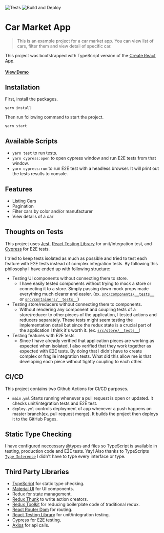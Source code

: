 ![Tests](https://github.com/cakirilker/a1-car-app/workflows/Tests/badge.svg)
![Build and Deploy](https://github.com/cakirilker/a1-car-app/workflows/Build%20and%20Deploy/badge.svg)

# Car Market App
> This is an example project for a car market app. You can view list of cars, filter them and view detail of specific car.

This project was bootstrapped with TypeScript version of the [Create React App](https://github.com/facebook/create-react-app).

#### [View Demo](https://cakirilker.github.io/a1-car-app/)

## Installation
First, install the packages. 
```
yarn install
```
Then run following command to start the project. 
```
yarn start
```

## Available Scripts
- `yarn test` to run tests.
- `yarn cypress:open` to open cypress window and run E2E tests from that window.
- `yarn cypress:run` to run E2E test with a headless browser. It will print out the tests results to console. 

## Features
- Listing Cars
- Pagination
- Filter cars by color and/or manufacturer
- View details of a car

## Thoughts on Tests
This project uses [Jest](https://jestjs.io/), [React Testing Library](https://testing-library.com/docs/react-testing-library/intro) for unit/integration test, and [Cypress](https://docs.cypress.io/guides/getting-started/installing-cypress.html) for E2E tests.

I tried to keep tests isolated as much as possible and tried to test each feature with E2E tests instead of complex integration tests. By following this philosophy I have ended up with following structure:
- Testing UI components without connecting them to store.
    - I have easily tested components without trying to mock a store or connecting it to a store. Simply passing down mock props made everything much clearer and easier. (ex. [`src/components/__tests__`](https://github.com/cakirilker/a1-car-app/tree/master/src/components/__tests__) or [`src/containers/__tests__`](https://github.com/cakirilker/a1-car-app/tree/master/src/containers/__tests__))
- Testing store/reducers without connecting them to components.
    - Without rendering any component and coupling tests of a store/reducer to other pieces of the application, I tested actions and reducers separately. These tests might seem testing the implementation detail but since the redux state is a crucial part of the application I think it's worth it. (ex. [`src/store/__tests__`](https://github.com/cakirilker/a1-car-app/tree/master/src/store/__tests__))
- Testing features with E2E tests
    - Since I have already verified that application pieces are working as expected when isolated, I also verified that they work together as expected with E2E tests. By doing that I didn't have to create complex or fragile integration tests.
What did this allow me is that developing each piece without tightly coupling to each other.

## CI/CD
This project contains two Github Actions for CI/CD purposes.
- `main.yml` Starts running whenever a pull request is open or updated. It checks unit/integration tests and E2E test. 
- `deploy.yml` controls deployment of app whenever a push happens on master branch(ex. pull request merge). It builds the project then deploys it to the GitHub Pages.

## Static Type Checking
I have configured neccessary @types and files so TypeScript is available in testing, production code and E2E tests. Yay! Also thanks to TypeScripts [`Type Inference`](https://www.typescriptlang.org/docs/handbook/type-inference.html) I didn't have to type every interface or type.

## Third Party Libraries
- [TypeScript](https://www.typescriptlang.org/) for static type checking.
- [Material UI](http://material-ui.com/) for UI components.
- [Redux](https://redux.js.org/) for state management.
- [Redux Thunk](https://github.com/reduxjs/redux-thunk) to write action creators.
- [Redux Toolkit](https://redux-toolkit.js.org/) for reducing boilerplate code of traditional redux.
- [React Router Dom](https://reactrouter.com/web/guides/quick-start) for routing.
- [React Testing Library](https://testing-library.com/docs/react-testing-library/intro) for unit/integration testing.
- [Cypress](https://docs.cypress.io/guides/getting-started/installing-cypress.html) for E2E testing.
- [Axios](https://github.com/axios/axios) for api calls.
